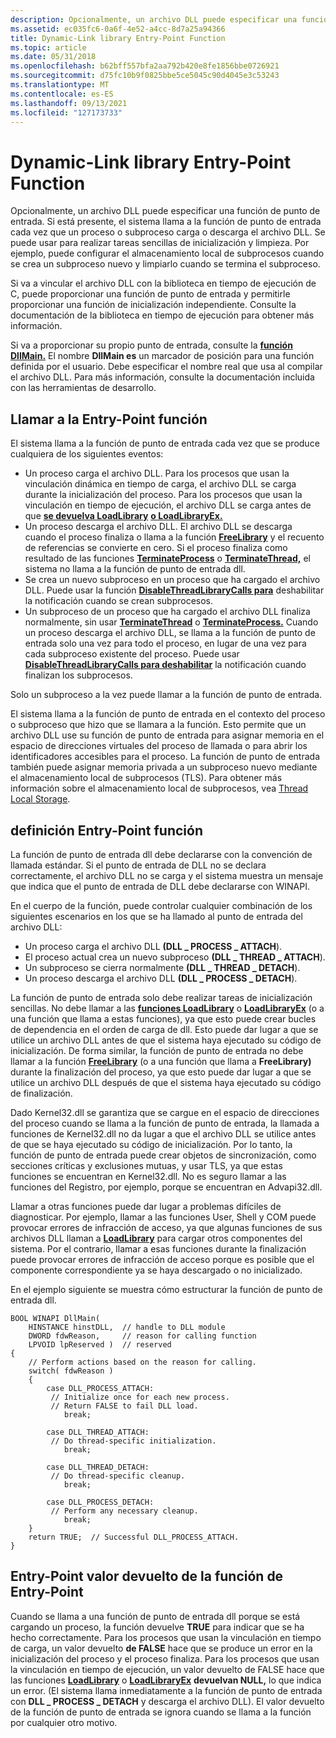```yaml
---
description: Opcionalmente, un archivo DLL puede especificar una función de punto de entrada.
ms.assetid: ec035fc6-0a6f-4e52-a4cc-8d7a25a94366
title: Dynamic-Link library Entry-Point Function
ms.topic: article
ms.date: 05/31/2018
ms.openlocfilehash: b62bff557bfa2aa792b420e8fe1856bbe0726921
ms.sourcegitcommit: d75fc10b9f0825bbe5ce5045c90d4045e3c53243
ms.translationtype: MT
ms.contentlocale: es-ES
ms.lasthandoff: 09/13/2021
ms.locfileid: "127173733"
---
```

# <a name="dynamic-link-library-entry-point-function"></a>Dynamic-Link library Entry-Point Function

Opcionalmente, un archivo DLL puede especificar una función de punto de entrada. Si está presente, el sistema llama a la función de punto de entrada cada vez que un proceso o subproceso carga o descarga el archivo DLL. Se puede usar para realizar tareas sencillas de inicialización y limpieza. Por ejemplo, puede configurar el almacenamiento local de subprocesos cuando se crea un subproceso nuevo y limpiarlo cuando se termina el subproceso.

Si va a vincular el archivo DLL con la biblioteca en tiempo de ejecución de C, puede proporcionar una función de punto de entrada y permitirle proporcionar una función de inicialización independiente. Consulte la documentación de la biblioteca en tiempo de ejecución para obtener más información.

Si va a proporcionar su propio punto de entrada, consulte la [**función DllMain.**](dllmain.md) El nombre **DllMain es** un marcador de posición para una función definida por el usuario. Debe especificar el nombre real que usa al compilar el archivo DLL. Para más información, consulte la documentación incluida con las herramientas de desarrollo.

## <a name="calling-the-entry-point-function"></a>Llamar a la Entry-Point función

El sistema llama a la función de punto de entrada cada vez que se produce cualquiera de los siguientes eventos:

-   Un proceso carga el archivo DLL. Para los procesos que usan la vinculación dinámica en tiempo de carga, el archivo DLL se carga durante la inicialización del proceso. Para los procesos que usan la vinculación en tiempo de ejecución, el archivo DLL se carga antes de que [**se devuelva LoadLibrary**](/windows/win32/api/libloaderapi/nf-libloaderapi-loadlibrarya) [**o LoadLibraryEx.**](/windows/desktop/api/LibLoaderAPI/nf-libloaderapi-loadlibraryexa)
-   Un proceso descarga el archivo DLL. El archivo DLL se descarga cuando el proceso finaliza o llama a la función [**FreeLibrary**](/windows/win32/api/libloaderapi/nf-libloaderapi-freelibrary) y el recuento de referencias se convierte en cero. Si el proceso finaliza como resultado de las funciones [**TerminateProcess**](/windows/desktop/api/processthreadsapi/nf-processthreadsapi-terminateprocess) o [**TerminateThread,**](/windows/desktop/api/processthreadsapi/nf-processthreadsapi-terminatethread) el sistema no llama a la función de punto de entrada dll.
-   Se crea un nuevo subproceso en un proceso que ha cargado el archivo DLL. Puede usar la función [**DisableThreadLibraryCalls para**](/windows/win32/api/libloaderapi/nf-libloaderapi-disablethreadlibrarycalls) deshabilitar la notificación cuando se crean subprocesos.
-   Un subproceso de un proceso que ha cargado el archivo DLL finaliza normalmente, sin usar [**TerminateThread**](/windows/desktop/api/processthreadsapi/nf-processthreadsapi-terminatethread) o [**TerminateProcess.**](/windows/desktop/api/processthreadsapi/nf-processthreadsapi-terminateprocess) Cuando un proceso descarga el archivo DLL, se llama a la función de punto de entrada solo una vez para todo el proceso, en lugar de una vez para cada subproceso existente del proceso. Puede usar [**DisableThreadLibraryCalls para deshabilitar**](/windows/win32/api/libloaderapi/nf-libloaderapi-disablethreadlibrarycalls) la notificación cuando finalizan los subprocesos.

Solo un subproceso a la vez puede llamar a la función de punto de entrada.

El sistema llama a la función de punto de entrada en el contexto del proceso o subproceso que hizo que se llamara a la función. Esto permite que un archivo DLL use su función de punto de entrada para asignar memoria en el espacio de direcciones virtuales del proceso de llamada o para abrir los identificadores accesibles para el proceso. La función de punto de entrada también puede asignar memoria privada a un subproceso nuevo mediante el almacenamiento local de subprocesos (TLS). Para obtener más información sobre el almacenamiento local de subprocesos, vea [Thread Local Storage](/windows/desktop/ProcThread/thread-local-storage).

## <a name="entry-point-function-definition"></a>definición Entry-Point función

La función de punto de entrada dll debe declararse con la convención de llamada estándar. Si el punto de entrada de DLL no se declara correctamente, el archivo DLL no se carga y el sistema muestra un mensaje que indica que el punto de entrada de DLL debe declararse con WINAPI.

En el cuerpo de la función, puede controlar cualquier combinación de los siguientes escenarios en los que se ha llamado al punto de entrada del archivo DLL:

-   Un proceso carga el archivo DLL **(DLL \_ PROCESS \_ ATTACH**).
-   El proceso actual crea un nuevo subproceso **(DLL \_ THREAD \_ ATTACH**).
-   Un subproceso se cierra normalmente **(DLL \_ THREAD \_ DETACH**).
-   Un proceso descarga el archivo DLL **(DLL \_ PROCESS \_ DETACH**).

La función de punto de entrada solo debe realizar tareas de inicialización sencillas. No debe llamar a las [**funciones LoadLibrary**](/windows/win32/api/libloaderapi/nf-libloaderapi-loadlibrarya) o [**LoadLibraryEx**](/windows/desktop/api/LibLoaderAPI/nf-libloaderapi-loadlibraryexa) (o a una función que llama a estas funciones), ya que esto puede crear bucles de dependencia en el orden de carga de dll. Esto puede dar lugar a que se utilice un archivo DLL antes de que el sistema haya ejecutado su código de inicialización. De forma similar, la función de punto de entrada no debe llamar a la función [**FreeLibrary**](/windows/win32/api/libloaderapi/nf-libloaderapi-freelibrary) (o a una función que llama a **FreeLibrary)** durante la finalización del proceso, ya que esto puede dar lugar a que se utilice un archivo DLL después de que el sistema haya ejecutado su código de finalización.

Dado Kernel32.dll se garantiza que se cargue en el espacio de direcciones del proceso cuando se llama a la función de punto de entrada, la llamada a funciones de Kernel32.dll no da lugar a que el archivo DLL se utilice antes de que se haya ejecutado su código de inicialización. Por lo tanto, la [](/windows/desktop/Sync/synchronization-objects) función de punto de entrada puede crear objetos de sincronización, como secciones críticas y exclusiones mutuas, y usar TLS, ya que estas funciones se encuentran en Kernel32.dll. No es seguro llamar a las funciones del Registro, por ejemplo, porque se encuentran en Advapi32.dll.

Llamar a otras funciones puede dar lugar a problemas difíciles de diagnosticar. Por ejemplo, llamar a las funciones User, Shell y COM puede provocar errores de infracción de acceso, ya que algunas funciones de sus archivos DLL llaman a [**LoadLibrary**](/windows/win32/api/libloaderapi/nf-libloaderapi-loadlibrarya) para cargar otros componentes del sistema. Por el contrario, llamar a esas funciones durante la finalización puede provocar errores de infracción de acceso porque es posible que el componente correspondiente ya se haya descargado o no inicializado.

En el ejemplo siguiente se muestra cómo estructurar la función de punto de entrada dll.

``` syntax
BOOL WINAPI DllMain(
    HINSTANCE hinstDLL,  // handle to DLL module
    DWORD fdwReason,     // reason for calling function
    LPVOID lpReserved )  // reserved
{
    // Perform actions based on the reason for calling.
    switch( fdwReason ) 
    { 
        case DLL_PROCESS_ATTACH:
         // Initialize once for each new process.
         // Return FALSE to fail DLL load.
            break;

        case DLL_THREAD_ATTACH:
         // Do thread-specific initialization.
            break;

        case DLL_THREAD_DETACH:
         // Do thread-specific cleanup.
            break;

        case DLL_PROCESS_DETACH:
         // Perform any necessary cleanup.
            break;
    }
    return TRUE;  // Successful DLL_PROCESS_ATTACH.
}
```

## <a name="entry-point-function-return-value"></a>Entry-Point valor devuelto de la función de Entry-Point

Cuando se llama a una función de punto de entrada dll porque se está cargando un proceso, la función devuelve **TRUE** para indicar que se ha hecho correctamente. Para los procesos que usan la vinculación en tiempo de carga, un valor devuelto **de FALSE** hace que se produce un error en la inicialización del proceso y el proceso finaliza. Para los procesos que usan la vinculación en tiempo de ejecución, un valor devuelto de FALSE hace que las funciones [**LoadLibrary**](/windows/win32/api/libloaderapi/nf-libloaderapi-loadlibrarya) o [**LoadLibraryEx**](/windows/desktop/api/LibLoaderAPI/nf-libloaderapi-loadlibraryexa) **devuelvan NULL,** lo que indica un error. (El sistema llama inmediatamente a la función de punto de entrada con **DLL \_ PROCESS \_ DETACH** y descarga el archivo DLL). El valor devuelto de la función de punto de entrada se ignora cuando se llama a la función por cualquier otro motivo.

 

 
